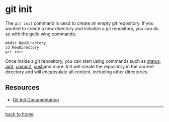 # git init 
The `git init` command is uesd to create an empty git repository.
If you wanted to create a new directory and initialize a git repository, you can do so with the gollo wing commands:
```
mkdir NewDirectory
cd NewDirectory
git init
```
Once inside a git repository, you can start using commands such as
[status](./status.md), [add](./commit.md), [commit](./commit.md), [push](./push.md)and more.
Init will create the repository in the current directory and will encapsulate all content, including other directories. 
## Resources
- [Git Init Documentation](https://git-cm.com/docs/git0init)
---
[back to home](../README.md)